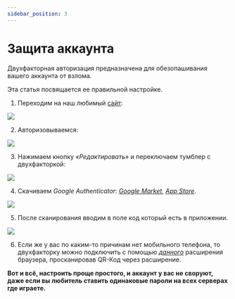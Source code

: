 ```yaml
---
sidebar_position: 3
---
```


# Защита аккаунта

Двухфакторная авторизация предназначена для обезопашивания вашего аккаунта от взлома.

Эта статья посвящается ее правильной настройке.

1. Переходим на наш любимый [сайт](https://politcubes.ru):

![  ](https://sun9-37.userapi.com/impg/QmzLYCZx6-F6xRryncHd9w4Vq_zE1lIBo8i7Gw/lrPQzRRKy_A.jpg?size=807x454&quality=96&sign=3dacd2b2d4d1e06901c8e682050d44cf&type=album)

2. Авторизовываемся: 

![  ](https://sun9-62.userapi.com/impg/NOW0lqB5RWxVELZPkd0rXO3jt9EIXa4fqeKTLA/iLCb22N1dEk.jpg?size=1865x990&quality=96&sign=72c7413994242610ebfbdcea5bd148d2&type=album)

3. Нажимаем кнопку «*Редактировать*» и переключаем тумблер с двухфакторкой:

![  ](https://sun9-65.userapi.com/impg/PqobSSpExX6iXC60ItU9mNINhGYPlZ4aHW-SXw/1EJ7jm_uwQw.jpg?size=1851x989&quality=96&sign=7062a7512d0d60c4b1a5dc09ab540428&type=album)

4. Скачиваем *Google Authenticator*: [*Google Market*](https://play.google.com/store/apps/details?id=com.google.android.apps.authenticator2), [*App Store*](https://apps.apple.com/ru/app/google-authenticator/id388497605).

![  ](https://sun9-31.userapi.com/impg/QX_l2OnZOn-2yxPWCoqkLn1o3tQbgNwDEZo4KA/0h7QBfRIpd0.jpg?size=1868x986&quality=96&sign=d3a1cac3d3e823c60142b2be00a44c02&type=album)

5. После сканирования вводим в поле код который есть в приложении.

![  ](https://sun9-7.userapi.com/impg/vcBs1qUjdNVRAo1yzpIIow49pIG2q6Gn1uluEw/OcsU6lZMONo.jpg?size=1850x994&quality=96&sign=34771b9f32d9eb5666c50b2a1e955686&type=album)

6. Если же у вас по каким-то причинам нет мобильного телефона, то двухфакторку можно подключить с помощью [*данного*](https://chrome.google.com/webstore/detail/authenticator/bhghoamapcdpbohphigoooaddinpkbai) расширения браузера, просканировав QR-Код через расширение.

**Вот и всё, настроить проще простого, и аккаунт у вас не своруют, даже если вы любитель ставить одинаковые пароли на всех серверах где играете.**